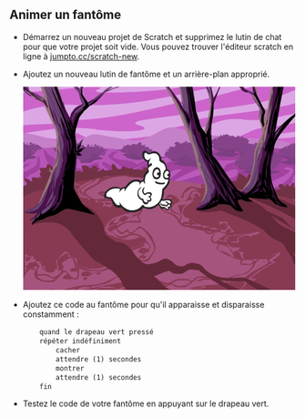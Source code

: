 ## Animer un fantôme

+ Démarrez un nouveau projet de Scratch et supprimez le lutin de chat pour que votre projet soit vide. Vous pouvez trouver l'éditeur scratch en ligne à <a href="http://jumpto.cc/scratch-new" target="_blank">jumpto.cc/scratch-new</a>.

+ Ajoutez un nouveau lutin de fantôme et un arrière-plan approprié.

	![screenshot](images/ghost-ghost.png)

+ Ajoutez ce code au fantôme pour qu'il apparaisse et disparaisse constamment :

	```blocks
    	quand le drapeau vert pressé
    	répéter indéfiniment
       		cacher
       		attendre (1) secondes
       		montrer
       		attendre (1) secondes
    	fin
	```

+ Testez le code de votre fantôme en appuyant sur le drapeau vert.

